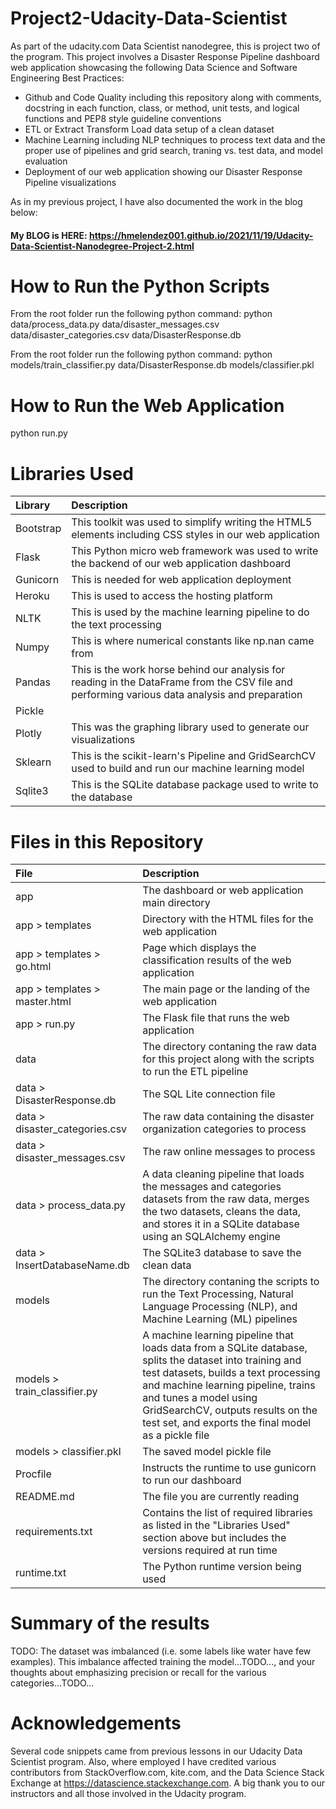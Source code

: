 # Project2-Udacity-Data-Scientist
As part of the udacity.com Data Scientist nanodegree, this is project two of the program. This project involves a Disaster Response Pipeline dashboard web application showcasing the following Data Science and Software Engineering Best Practices:

* Github and Code Quality including this repository along with comments, docstring in each function, class, or method, unit tests, and logical functions and PEP8 style guideline conventions
* ETL or Extract Transform Load data setup of a clean dataset
* Machine Learning including NLP techniques to process text data and the proper use of pipelines and grid search, traning vs. test data, and model evaluation
* Deployment of our web application showing our Disaster Response Pipeline visualizations

As in my previous project, I have also documented the work in the blog below:

#### My BLOG is HERE: https://hmelendez001.github.io/2021/11/19/Udacity-Data-Scientist-Nanodegree-Project-2.html

# How to Run the Python Scripts
From the root folder run the following python command:
  python data/process_data.py data/disaster_messages.csv data/disaster_categories.csv data/DisasterResponse.db

From the root folder run the following python command:
  python models/train_classifier.py data/DisasterResponse.db models/classifier.pkl

# How to Run the Web Application
python run.py

# Libraries Used
| Library | Description |
| :--- | :--- |
| Bootstrap | This toolkit was used to simplify writing the HTML5 elements including CSS styles in our web application |
| Flask | This Python micro web framework was used to write the backend of our web application dashboard |
| Gunicorn | This is needed for web application deployment |
| Heroku | This is used to access the hosting platform |
| NLTK | This is used by the machine learning pipeline to do the text processing |
| Numpy | This is where numerical constants like np.nan came from|
| Pandas | This is the work horse behind our analysis for reading in the DataFrame from the CSV file and performing various data analysis and preparation |
| Pickle | 
| Plotly | This was the graphing library used to generate our visualizations |
| Sklearn | This is the scikit-learn's Pipeline and GridSearchCV used to build and run our machine learning model |
| Sqlite3 | This is the SQLite database package used to write to the database |

# Files in this Repository
| File | Description |
| :--- | :--- |
| app | The dashboard or web application main directory |
| app > templates | Directory with the HTML files for the web application |
| app > templates > go.html | Page which displays the classification results of the web application |
| app > templates > master.html | The main page or the landing of the web application |
| app > run.py | The Flask file that runs the web application |
| data | The directory contaning the raw data for this project along with the scripts to run the ETL pipeline |
| data > DisasterResponse.db | The SQL Lite connection file |
| data > disaster_categories.csv | The raw data containing the disaster organization categories to process |
| data > disaster_messages.csv | The raw online messages to process |
| data > process_data.py | A data cleaning pipeline that loads the messages and categories datasets from the raw data, merges the two datasets, cleans the data, and stores it in a SQLite database using an SQLAlchemy engine |
| data > InsertDatabaseName.db | The SQLite3 database to save the clean data |
| models | The directory contaning the scripts to run the Text Processing, Natural Language Processing (NLP), and Machine Learning (ML) pipelines |
| models > train_classifier.py | A machine learning pipeline that loads data from a SQLite database, splits the dataset into training and test datasets, builds a text processing and machine learning pipeline, trains and tunes a model using GridSearchCV, outputs results on the test set, and exports the final model as a pickle file |
| models > classifier.pkl | The saved model pickle file |
| Procfile | Instructs the runtime to use gunicorn to run our dashboard |
| README.md | The file you are currently reading |
| requirements.txt | Contains the list of required libraries as listed in the "Libraries Used" section above but includes the versions required at run time |
| runtime.txt | The Python runtime version being used |

# Summary of the results
TODO: The dataset was imbalanced (i.e. some labels like water have few examples). This imbalance affected training the model...TODO..., and your thoughts about emphasizing precision or recall for the various categories...TODO...

# Acknowledgements
Several code snippets came from previous lessons in our Udacity Data Scientist program. Also, where employed I have credited various contributors from StackOverflow.com, kite.com, and the Data Science Stack Exchange at https://datascience.stackexchange.com. A big thank you to our instructors and all those involved in the Udacity program.

